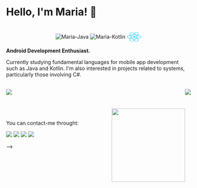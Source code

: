 <h1> Hello, I'm Maria! 💛</h1>

<div>
   <div style="display: inline_block" align="center"><br>
  <img align="center" alt="Maria-Java" height="30" width="40" src="https://cdn.jsdelivr.net/gh/devicons/devicon/icons/java/java-original.svg">
  <img align="center" alt="Maria-Kotlin" height="30" width="40" src="https://cdn.jsdelivr.net/gh/devicons/devicon/icons/kotlin/kotlin-original.svg">
  <img align="center" alt="Maria-React" height="30" width="40" src="https://raw.githubusercontent.com/devicons/devicon/master/icons/react/react-original.svg">
  </div>
  <p>
   <b>Android Development Enthusiast. </b> 
  </p>
  <p>
   Currently studying fundamental languages for mobile app development such as Java and Kotlin. I'm also interested in projects related to systems, particularly those involving C#. 
  </p>
</div>
<br>
<div>
  <img  height="180em" src="https://github-readme-stats.vercel.app/api?username=Mariasme&show_icons=true)&theme=synthwave&include_all_commits=true&count_private=true"/>
  <img align="right" height="100em" src="https://github-readme-stats.vercel.app/api/top-langs/?username=Mariasme&hide_progress=true&theme=synthwave"/>
</div>
<br>
<div style="displa: inline_block"><br>
  <img width="200" height="200" align="right" src="https://github.com/Mariasme/Mariasme/assets/142443801/1ee23d1a-02c7-4fb1-9963-6c90e9aea038">
</div>
<br>
  <p>You can contact-me throught: </br> </p>

<div> 
  <a href="" target="_blank"><img src="https://img.shields.io/badge/-Instagram-%23E4405F?style=for-the-badge&logo=instagram&logoColor=white" target="_blank"></a>
 <a href="" target="_blank"><img src="https://img.shields.io/badge/Discord-7289DA?style=for-the-badge&logo=discord&logoColor=white" target="_blank"></a> 
  <a href = "mailto: "><img src="https://img.shields.io/badge/-Gmail-%23333?style=for-the-badge&logo=gmail&logoColor=white" target="_blank"></a>
  <a href=" " target="_blank"><img src="https://img.shields.io/badge/-LinkedIn-%230077B5?style=for-the-badge&logo=linkedin&logoColor=white" target="_blank"></a> 
</div>
  



-->
